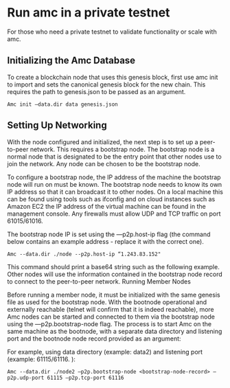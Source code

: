 # Run amc in a private testnet

For those who need a private testnet to validate functionality or scale with amc.

## Initializing the Amc Database
To create a blockchain node that uses this genesis block, first use amc init to import and sets the canonical genesis block for the new chain. This requires the path to genesis.json to be passed as an argument.
```
Amc init —data.dir data genesis.json
```
## Setting Up Networking

With the node configured and initialized, the next step is to set up a peer-to-peer network. This requires a bootstrap node. The bootstrap node is a normal node that is designated to be the entry point that other nodes use to join the network. Any node can be chosen to be the bootstrap node.

To configure a bootstrap node, the IP address of the machine the bootstrap node will run on must be known. The bootstrap node needs to know its own IP address so that it can broadcast it to other nodes. On a local machine this can be found using tools such as ifconfig and on cloud instances such as Amazon EC2 the IP address of the virtual machine can be found in the management console. Any firewalls must allow UDP and TCP traffic on port 61015/61016.

The bootstrap node IP is set using the —p2p.host-ip flag (the command below contains an example address - replace it with the correct one).
```
Amc --data.dir ./node --p2p.host-ip “1.243.83.152"
```
This command should print a base64 string such as the following example. Other nodes will use the information contained in the bootstrap node record to connect to the peer-to-peer network.
Running Member Nodes

Before running a member node, it must be initialized with the same genesis file as used for the bootstrap node. With the bootnode operational and externally reachable (telnet <ip> <port> will confirm that it is indeed reachable), more Amc nodes can be started and connected to them via the bootstrap node using the —p2p.bootstrap-node flag. The process is to start Amc on the same machine as the bootnode, with a separate data directory and listening port and the bootnode node record provided as an argument:

For example, using data directory (example: data2) and listening port (example:  61115/61116.
):

```
Amc --data.dir ./node2 —p2p.bootstrap-node <bootstrap-node-record> —p2p.udp-port 61115 —p2p.tcp-port 61116 
```